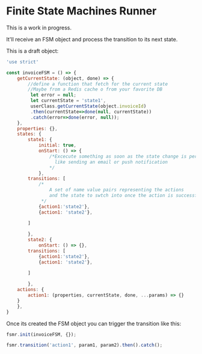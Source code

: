 Finite State Machines Runner 
===================

This is a work in progress.

It'll receive an FSM object and process the transition to its next state.

This is a draft object:

```javascript
'use strict'

const invoiceFSM = () => {
	getCurrentState: (object, done) => {
		//define a function that fetch for the current state
		//Maybe from a Redis cache o from your favorite DB
		 let error = null;
		 let currentState = 'state1',
		 userClass.getCurrentState(object.invoiceId)
		 .then(currentState=>done(null, currentState))
		 .catch(error=>done(error, null));
	},
	properties: {},
	states: {
		state1: {
			initial: true,
			onStart: () => {
				/*Excecute something as soon as the state change is performed
				  like sending an email or push notification 
				*/
			},
		transitions: [
			/*
				A set of name value pairs representing the actions
				and the state to swtch into once the action is successfully performed
			 */
			{action1:'state2'},
			{action1: 'state2'},

		]	
			
		},
		state2: {
			onStart: () => {},
		transitions: [
			{action1:'state2'},
			{action1: 'state2'},

		]	
			
		},
	actions: {
		action1: (properties, currentState, done, ...params) => {}	
	}
	},
}


```

Once its created the FSM object you can trigger the transition like this:

```javascript
fsmr.init(invoiceFSM, {});

fsmr.transition('action1', param1, param2).then().catch();
```



